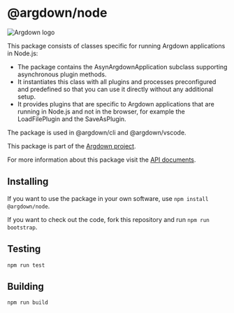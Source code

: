 # @argdown/node

![Argdown logo](https://raw.githubusercontent.com/christianvoigt/argdown/HEAD/argdown-arrow.png?sanitize=true "Argdown logo")

This package consists of classes specific for running Argdown applications in Node.js: 

- The package contains the AsynArgdownApplication subclass supporting asynchronous plugin methods. 
- It instantiates this class with all plugins and processes preconfigured and predefined so that you can use it directly without any additional setup. 
- It provides plugins that are specific to Argdown applications that are running in Node.js and not in the browser, for example the LoadFilePlugin and the SaveAsPlugin.

The package is used in @argdown/cli and @argdown/vscode.

This package is part of the [Argdown project](https://argdown.org).

For more information about this package visit the [API documents](https://argdown.org/argdown-node/index.html).

## Installing

If you want to use the package in your own software, use `npm install @argdown/node`.

If you want to check out the code, fork this repository and run `npm run bootstrap`.

## Testing

`npm run test`

## Building

`npm run build`
